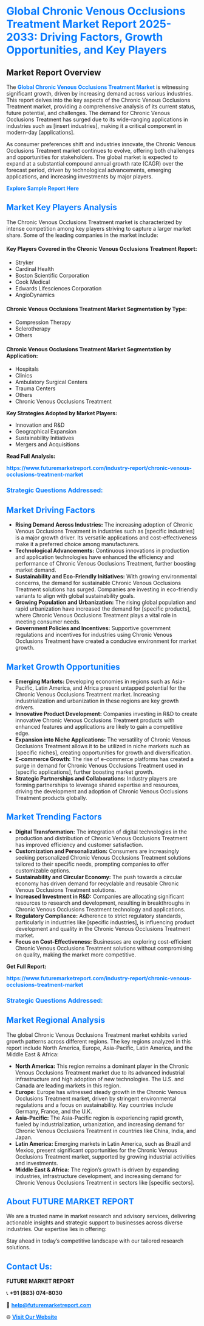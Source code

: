 <h1 style="color: #007BFF;">Global Chronic Venous Occlusions Treatment Market Report 2025-2033: Driving Factors, Growth Opportunities, and Key Players</h1>

<section id="overview">
<h2>Market Report Overview</h2>
<p>The <a href="https://www.futuremarketreport.com/industry-report/chronic-venous-occlusions-treatment-market" style="color: #007BFF; text-decoration: none;"><strong>Global Chronic Venous Occlusions Treatment Market</strong></a> is witnessing significant growth, driven by increasing demand across various industries. This report delves into the key aspects of the Chronic Venous Occlusions Treatment market, providing a comprehensive analysis of its current status, future potential, and challenges. The demand for Chronic Venous Occlusions Treatment has surged due to its wide-ranging applications in industries such as [insert industries], making it a critical component in modern-day [applications].</p>
<p>As consumer preferences shift and industries innovate, the Chronic Venous Occlusions Treatment market continues to evolve, offering both challenges and opportunities for stakeholders. The global market is expected to expand at a substantial compound annual growth rate (CAGR) over the forecast period, driven by technological advancements, emerging applications, and increasing investments by major players.</p>
</section>

<section id="overview">
<p><a href="https://www.futuremarketreport.com/request-sample/reportId=127404" style="color: #007BFF; text-decoration: none;"><strong>Explore Sample Report Here</strong></a></p>
</section>

<section id="key-players">
<h2 style="color: #007BFF;">Market Key Players Analysis</h2>
<p>The Chronic Venous Occlusions Treatment market is characterized by intense competition among key players striving to capture a larger market share. Some of the leading companies in the market include:</p>
<h4>Key Players Covered in the Chronic Venous Occlusions Treatment Report:</h4>
<ul><li>Stryker</li><li>Cardinal Health</li><li>Boston Scientific Corporation</li><li>Cook Medical</li><li>Edwards Lifesciences Corporation</li><li>AngioDynamics</li></ul>
<h4>Chronic Venous Occlusions Treatment Market Segmentation by Type:</h4>
<ul><li>Compression Therapy</li><li>Sclerotherapy</li><li>Others</li></ul>

<h4>Chronic Venous Occlusions Treatment Market Segmentation by Application:</h4>
<ul><li>Hospitals</li><li>Clinics</li><li>Ambulatory Surgical Centers</li><li>Trauma Centers</li><li>Others</li><li>Chronic Venous Occlusions Treatment</li></ul>
<p><strong>Key Strategies Adopted by Market Players:</strong></p>
<ul>
<li>Innovation and R&D</li>
<li>Geographical Expansion</li>
<li>Sustainability Initiatives</li>
<li>Mergers and Acquisitions</li>
</ul>
</section>

<section>
<p><strong>Read Full Analysis: </strong></p><a href="https://www.futuremarketreport.com/industry-report/chronic-venous-occlusions-treatment-market" style="color: #007BFF; text-decoration: none;"><strong>https://www.futuremarketreport.com/industry-report/chronic-venous-occlusions-treatment-market</strong></a>
<h3 style="color: #007BFF;">Strategic Questions Addressed:</h3>
</section>

<section id="driving-factors">
<h2 style="color: #007BFF;">Market Driving Factors</h2>
<ul>
<li><strong>Rising Demand Across Industries:</strong> The increasing adoption of Chronic Venous Occlusions Treatment in industries such as [specific industries] is a major growth driver. Its versatile applications and cost-effectiveness make it a preferred choice among manufacturers.</li>
<li><strong>Technological Advancements:</strong> Continuous innovations in production and application technologies have enhanced the efficiency and performance of Chronic Venous Occlusions Treatment, further boosting market demand.</li>
<li><strong>Sustainability and Eco-Friendly Initiatives:</strong> With growing environmental concerns, the demand for sustainable Chronic Venous Occlusions Treatment solutions has surged. Companies are investing in eco-friendly variants to align with global sustainability goals.</li>
<li><strong>Growing Population and Urbanization:</strong> The rising global population and rapid urbanization have increased the demand for [specific products], where Chronic Venous Occlusions Treatment plays a vital role in meeting consumer needs.</li>
<li><strong>Government Policies and Incentives:</strong> Supportive government regulations and incentives for industries using Chronic Venous Occlusions Treatment have created a conducive environment for market growth.</li>
</ul>
</section>

<section id="growth-opportunities">
<h2 style="color: #007BFF;">Market Growth Opportunities</h2>
<ul>
<li><strong>Emerging Markets:</strong> Developing economies in regions such as Asia-Pacific, Latin America, and Africa present untapped potential for the Chronic Venous Occlusions Treatment market. Increasing industrialization and urbanization in these regions are key growth drivers.</li>
<li><strong>Innovative Product Development:</strong> Companies investing in R&D to create innovative Chronic Venous Occlusions Treatment products with enhanced features and applications are likely to gain a competitive edge.</li>
<li><strong>Expansion into Niche Applications:</strong> The versatility of Chronic Venous Occlusions Treatment allows it to be utilized in niche markets such as [specific niches], creating opportunities for growth and diversification.</li>
<li><strong>E-commerce Growth:</strong> The rise of e-commerce platforms has created a surge in demand for Chronic Venous Occlusions Treatment used in [specific applications], further boosting market growth.</li>
<li><strong>Strategic Partnerships and Collaborations:</strong> Industry players are forming partnerships to leverage shared expertise and resources, driving the development and adoption of Chronic Venous Occlusions Treatment products globally.</li>
</ul>
</section>

<section id="trending-factors">
<h2 style="color: #007BFF;">Market Trending Factors</h2>
<ul>
<li><strong>Digital Transformation:</strong> The integration of digital technologies in the production and distribution of Chronic Venous Occlusions Treatment has improved efficiency and customer satisfaction.</li>
<li><strong>Customization and Personalization:</strong> Consumers are increasingly seeking personalized Chronic Venous Occlusions Treatment solutions tailored to their specific needs, prompting companies to offer customizable options.</li>
<li><strong>Sustainability and Circular Economy:</strong> The push towards a circular economy has driven demand for recyclable and reusable Chronic Venous Occlusions Treatment solutions.</li>
<li><strong>Increased Investment in R&D:</strong> Companies are allocating significant resources to research and development, resulting in breakthroughs in Chronic Venous Occlusions Treatment technology and applications.</li>
<li><strong>Regulatory Compliance:</strong> Adherence to strict regulatory standards, particularly in industries like [specific industries], is influencing product development and quality in the Chronic Venous Occlusions Treatment market.</li>
<li><strong>Focus on Cost-Effectiveness:</strong> Businesses are exploring cost-efficient Chronic Venous Occlusions Treatment solutions without compromising on quality, making the market more competitive.</li>
</ul>
</section>

<section>
<p><strong>Get Full Report: </strong></p><a href="https://www.futuremarketreport.com/industry-report/chronic-venous-occlusions-treatment-market" style="color: #007BFF; text-decoration: none;"><strong>https://www.futuremarketreport.com/industry-report/chronic-venous-occlusions-treatment-market</strong></a>
<h3 style="color: #007BFF;">Strategic Questions Addressed:</h3>
</section>


<section id="regional-analysis">
<h2 style="color: #007BFF;">Market Regional Analysis</h2>
<p>The global Chronic Venous Occlusions Treatment market exhibits varied growth patterns across different regions. The key regions analyzed in this report include North America, Europe, Asia-Pacific, Latin America, and the Middle East & Africa:</p>
<ul>
<li><strong>North America:</strong> This region remains a dominant player in the Chronic Venous Occlusions Treatment market due to its advanced industrial infrastructure and high adoption of new technologies. The U.S. and Canada are leading markets in this region.</li>
<li><strong>Europe:</strong> Europe has witnessed steady growth in the Chronic Venous Occlusions Treatment market, driven by stringent environmental regulations and a focus on sustainability. Key countries include Germany, France, and the U.K.</li>
<li><strong>Asia-Pacific:</strong> The Asia-Pacific region is experiencing rapid growth, fueled by industrialization, urbanization, and increasing demand for Chronic Venous Occlusions Treatment in countries like China, India, and Japan.</li>
<li><strong>Latin America:</strong> Emerging markets in Latin America, such as Brazil and Mexico, present significant opportunities for the Chronic Venous Occlusions Treatment market, supported by growing industrial activities and investments.</li>
<li><strong>Middle East & Africa:</strong> The region’s growth is driven by expanding industries, infrastructure development, and increasing demand for Chronic Venous Occlusions Treatment in sectors like [specific sectors].</li>
</ul>
</section>

<footer>
<h2 style="color: #007BFF;">About FUTURE MARKET REPORT</h2>
<p>We are a trusted name in market research and advisory services, delivering actionable insights and strategic support to businesses across diverse industries. Our expertise lies in offering:</p>

<p>Stay ahead in today’s competitive landscape with our tailored research solutions.</p>

<h2 style="color: #007BFF;">Contact Us:</h2>
<p><strong>FUTURE MARKET REPORT</strong></p>
<p>📞 <strong>+91 (883) 074-8030</strong></p>
<p>📧 <strong><a href="mailto:help@futuremarketreport.com" style="color: #007BFF;">help@futuremarketreport.com</a></strong></p>
<p>🌐 <strong><a href="https://www.futuremarketreport.com/" style="color: #007BFF;">Visit Our Website</a></strong></p>
</footer>